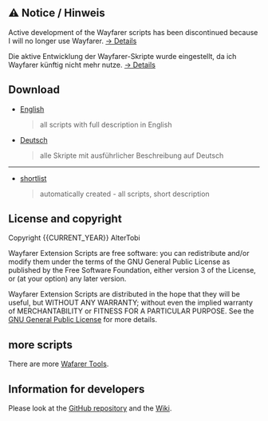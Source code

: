 ## ⚠️ Notice / Hinweis
Active development of the Wayfarer scripts has been discontinued because I will no longer use Wayfarer.
[→ Details](discontinued.html)

Die aktive Entwicklung der Wayfarer-Skripte wurde eingestellt, da ich Wayfarer künftig nicht mehr nutze.
[→ Details](discontinued.html)


## Download
 
  * [English](english.html)
    > all scripts with full description in English
  * [Deutsch](deutsch.html)
    > alle Skripte mit ausführlicher Beschreibung auf Deutsch

---

  * [shortlist](shortlist.html)
    > automatically created - all scripts, short description

## License and copyright

Copyright {{CURRENT_YEAR}} AlterTobi

Wayfarer Extension Scripts are free software: you can redistribute and/or modify
them under the terms of the GNU General Public License as published by
the Free Software Foundation, either version 3 of the License, or
(at your option) any later version.

Wayfarer Extension Scripts are distributed in the hope that they will be useful,
but WITHOUT ANY WARRANTY; without even the implied warranty of
MERCHANTABILITY or FITNESS FOR A PARTICULAR PURPOSE. See the
[GNU General Public License](LICENSE.txt) for more details.


## more scripts

There are more [Wafarer Tools](https://wayfarer.tools).

## Information for developers

Please look at the [GitHub repository](https://github.com/AlterTobi/Wayfarer-Extension-Scripts) and the
[Wiki](https://github.com/AlterTobi/Wayfarer-Extension-Scripts/wiki/WFES-Base).